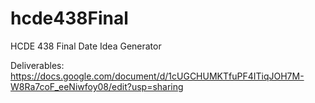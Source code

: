 # hcde438Final
HCDE 438 Final
Date Idea Generator 

Deliverables:
https://docs.google.com/document/d/1cUGCHUMKTfuPF4ITiqJOH7M-W8Ra7coF_eeNiwfoy08/edit?usp=sharing


